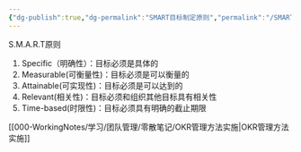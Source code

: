 ```yaml
---
{"dg-publish":true,"dg-permalink":"SMART目标制定原则","permalink":"/SMART目标制定原则/","dgPassFrontmatter":true}
---
```


S.M.A.R.T原则
1. Specific（明确性）：目标必须是具体的
2. Measurable(可衡量性)：目标必须是可以衡量的
3. Attainable(可实现性)：目标必须是可以达到的
4. Relevant(相关性)：目标必须和组织其他目标具有相关性
5. Time-based(时限性)：目标必须具有明确的截止期限

[[000-WorkingNotes/学习/团队管理/零散笔记/OKR管理方法实施\|OKR管理方法实施]]